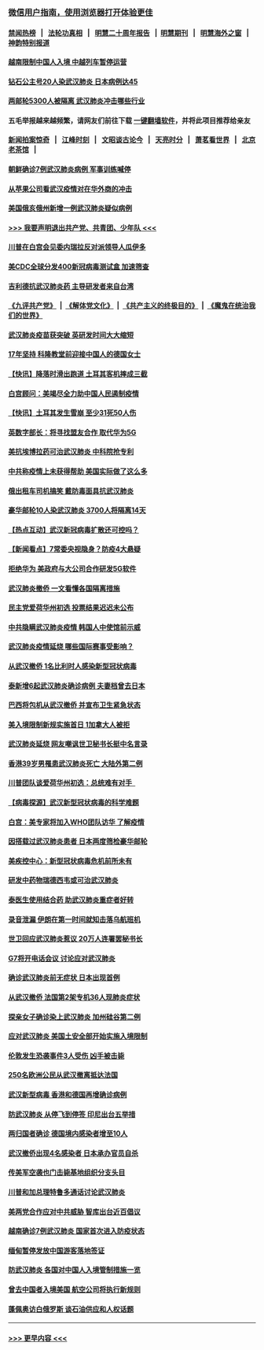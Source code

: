 ### [微信用户指南，使用浏览器打开体验更佳](https://github.com/gfw-breaker/banned-news1/blob/master/indexes/wechat-guide.md?t=0)
#### [禁闻热榜](热点新闻.md?t=0)  &nbsp;&nbsp;|&nbsp;&nbsp; [法轮功真相](https://github.com/gfw-breaker/truth/blob/master/README.md?t=0) &nbsp;&nbsp;|&nbsp;&nbsp; [明慧二十周年报告](https://github.com/gfw-breaker/mh-reports/blob/master/README.md?t=0) &nbsp;&nbsp;|&nbsp;&nbsp;[明慧期刊](https://github.com/gfw-breaker/mh-qikan) &nbsp;&nbsp;|&nbsp;&nbsp; [明慧海外之窗](https://github.com/gfw-breaker/mh-news/blob/master/README.md?t=0) &nbsp;&nbsp;|&nbsp;&nbsp; [神韵特别报道](https://github.com/gfw-breaker/mh-news/blob/master/shenyun.md?t=0)
#### [越南限制中国人入境 中越列车暂停运营](../pages/nsc418/n11847844.md?t=02061811) 
#### [钻石公主号20人染武汉肺炎 日本病例达45](../pages/nsc418/n11847823.md?t=02061811) 
#### [两邮轮5300人被隔离 武汉肺炎冲击哪些行业](../pages/nsc418/n11847456.md?t=02061811) 
#### 五毛举报越来越频繁，请网友们前往下载 [一键翻墙软件](https://github.com/gfw-breaker/ssr-accounts)，并将此项目推荐给亲友
#### [新闻拍案惊奇](https://github.com/gfw-breaker/banned-news1/blob/master/pages/link4.md) &nbsp;&nbsp;|&nbsp;&nbsp; [江峰时刻](https://github.com/gfw-breaker/banned-news1/blob/master/pages/link4.md) &nbsp;&nbsp;|&nbsp;&nbsp; [文昭谈古论今](https://github.com/gfw-breaker/banned-news1/blob/master/pages/link4.md) &nbsp;&nbsp;|&nbsp;&nbsp; [天亮时分](https://github.com/gfw-breaker/banned-news1/blob/master/pages/link4.md) &nbsp;&nbsp;|&nbsp;&nbsp; [萧茗看世界](https://github.com/gfw-breaker/banned-news1/blob/master/pages/link4.md) &nbsp;&nbsp;|&nbsp;&nbsp; [北京老茶馆](https://github.com/gfw-breaker/banned-news1/blob/master/pages/link4.md) &nbsp;&nbsp;|&nbsp;&nbsp; 
#### [朝鲜确诊7例武汉肺炎病例 军事训练喊停](../pages/nsc418/n11847795.md?t=02061811) 
#### [从苹果公司看武汉疫情对在华外商的冲击](../pages/nsc418/n11847586.md?t=02061811) 
#### [美国俄亥俄州新增一例武汉肺炎疑似病例](../pages/nsc418/n11847714.md?t=02061811) 
#### [>>> 我要声明退出共产党、共青团、少年队 <<<](https://github.com/begood0513/goodnews/blob/master/quit/letter.md) 
#### [川普在白宫会见委内瑞拉反对派领导人瓜伊多](../pages/nsc418/n11847391.md?t=02061811) 
#### [美CDC全球分发400新冠病毒测试盒 加速筛查](../pages/nsc418/n11847260.md?t=02061811) 
#### [吉利德抗武汉肺炎药 主导研发者来自台湾](../pages/nsc418/n11847064.md?t=02061811) 
#### [《九评共产党》](https://github.com/begood0513/9ping.md/blob/master/README.md) &nbsp;|&nbsp; [《解体党文化》](../../../../jtdwh.md/blob/master/README.md)  &nbsp;|&nbsp; [《共产主义的终极目的》](../../../../gczydzjmd.md/blob/master/README.md) &nbsp;|&nbsp; [《魔鬼在统治我们的世界》](../../../../mgztzwmdsj.md/blob/master/README.md) 
#### [武汉肺炎疫苗获突破 英研发时间大大缩短](../pages/nsc418/n11846915.md?t=02061811) 
#### [17年坚持 科隆教堂前迎接中国人的德国女士](../pages/nsc418/n11846781.md?t=02061811) 
#### [【快讯】降落时滑出跑道 土耳其客机摔成三截](../pages/nsc418/n11847021.md?t=02061811) 
#### [白宫顾问：美竭尽全力助中国人民遏制疫情](../pages/nsc418/n11846756.md?t=02061811) 
#### [【快讯】土耳其发生雪崩 至少31死50人伤](../pages/nsc418/n11846680.md?t=02061811) 
#### [英数字部长：将寻找盟友合作 取代华为5G](../pages/nsc418/n11846485.md?t=02061811) 
#### [美抗埃博拉药可治武汉肺炎 中科院抢专利](../pages/nsc418/n11846409.md?t=02061811) 
#### [中共称疫情上未获得帮助 美国实际做了这么多](../pages/nsc418/n11846008.md?t=02061811) 
#### [俄出租车司机搞笑 戴防毒面具抗武汉肺炎](../pages/nsc418/n11845703.md?t=02061811) 
#### [豪华邮轮10人染武汉肺炎 3700人将隔离14天](../pages/nsc418/n11845543.md?t=02061811) 
#### [【热点互动】武汉新冠病毒扩散还可控吗？](../pages/nsc418/n11844750.md?t=02061811) 
#### [【新闻看点】7常委央视隐身？防疫4大悬疑](../pages/nsc418/n11844611.md?t=02061811) 
#### [拒绝华为 美政府与大公司合作研发5G软件](../pages/nsc418/n11844625.md?t=02061811) 
#### [武汉肺炎撤侨 一文看懂各国隔离措施](../pages/nsc418/n11844216.md?t=02061811) 
#### [民主党爱荷华州初选 投票结果迟迟未公布](../pages/nsc418/n11844207.md?t=02061811) 
#### [中共隐瞒武汉肺炎疫情 韩国人中使馆前示威](../pages/nsc418/n11844084.md?t=02061811) 
#### [武汉肺炎疫情延烧 哪些国际赛事受影响？](../pages/nsc418/n11843958.md?t=02061811) 
#### [从武汉撤侨 1名比利时人感染新型冠状病毒](../pages/nsc418/n11843977.md?t=02061811) 
#### [泰新增6起武汉肺炎确诊病例 夫妻档曾去日本](../pages/nsc418/n11843900.md?t=02061811) 
#### [巴西将包机从武汉撤侨 并宣布卫生紧急状态](../pages/nsc418/n11843418.md?t=02061811) 
#### [美入境限制新规实施首日 1加拿大人被拒](../pages/nsc418/n11843058.md?t=02061811) 
#### [武汉肺炎延烧 网友嘲讽世卫秘书长挺中名言录](../pages/nsc418/n11843056.md?t=02061811) 
#### [香港39岁男罹患武汉肺炎死亡 大陆外第二例](../pages/nsc418/n11843026.md?t=02061811) 
#### [川普团队谈爱荷华州初选：总统难有对手  ](../pages/nsc418/n11842867.md?t=02061811) 
#### [【病毒探源】武汉新型冠状病毒的科学难题](../pages/nsc418/n11842176.md?t=02061811) 
#### [白宫：美专家将加入WHO团队访华 了解疫情](../pages/nsc418/n11842198.md?t=02061811) 
#### [因搭载过武汉肺炎患者 日本两度筛检豪华邮轮](../pages/nsc418/n11842447.md?t=02061811) 
#### [美疾控中心：新型冠状病毒危机前所未有](../pages/nsc418/n11842406.md?t=02061811) 
#### [研发中药物瑞德西韦或可治武汉肺炎](../pages/nsc418/n11842100.md?t=02061811) 
#### [泰医生使用结合药 助武汉肺炎重症者好转](../pages/nsc418/n11842096.md?t=02061811) 
#### [录音泄漏 伊朗在第一时间就知击落乌航班机](../pages/nsc418/n11842002.md?t=02061811) 
#### [世卫回应武汉肺炎惹议 20万人连署罢秘书长](../pages/nsc418/n11841664.md?t=02061811) 
#### [G7将开电话会议 讨论应对武汉肺炎](../pages/nsc418/n11841658.md?t=02061811) 
#### [确诊武汉肺炎前无症状 日本出现首例](../pages/nsc418/n11841567.md?t=02061811) 
#### [从武汉撤侨 法国第2架专机36人现肺炎症状](../pages/nsc418/n11841382.md?t=02061811) 
#### [探亲女子确诊染上武汉肺炎 加州硅谷第二例](../pages/nsc418/n11839784.md?t=02061811) 
#### [应对武汉肺炎 美国土安全部开始实施入境限制](../pages/nsc418/n11839729.md?t=02061811) 
#### [伦敦发生恐袭事件3人受伤 凶手被击毙](../pages/nsc418/n11839442.md?t=02061811) 
#### [250名欧洲公民从武汉撤离抵达法国](../pages/nsc418/n11839438.md?t=02061811) 
#### [武汉新型病毒 香港和德国再增确诊病例](../pages/nsc418/n11839381.md?t=02061811) 
#### [防武汉肺炎 从停飞到停签 印尼出台五举措](../pages/nsc418/n11839282.md?t=02061811) 
#### [两归国者确诊 德国境内感染者增至10人](../pages/nsc418/n11839164.md?t=02061811) 
#### [武汉撤侨出现4名感染者 日本承办官员自杀](../pages/nsc418/n11839044.md?t=02061811) 
#### [传美军空袭也门击毙基地组织分支头目](../pages/nsc418/n11839210.md?t=02061811) 
#### [川普和加总理特鲁多通话讨论武汉肺炎](../pages/nsc418/n11839128.md?t=02061811) 
#### [美两党合作应对中共威胁 智库出台近百倡议](../pages/nsc418/n11838437.md?t=02061811) 
#### [越南确诊7例武汉肺炎 国家首次进入防疫状态](../pages/nsc418/n11838860.md?t=02061811) 
#### [缅甸暂停发放中国游客落地签证](../pages/nsc418/n11838730.md?t=02061811) 
#### [防武汉肺炎 各国对中国人入境管制措施一览](../pages/nsc418/n11838726.md?t=02061811) 
#### [曾去中国者入境美国 航空公司将执行新规则](../pages/nsc418/n11838375.md?t=02061811) 
#### [蓬佩奥访白俄罗斯 谈石油供应和人权话题](../pages/nsc418/n11838242.md?t=02061811) 

----
#### [ >>> 更早内容 <<< ](../indexes/nsc418-earlier.md)
